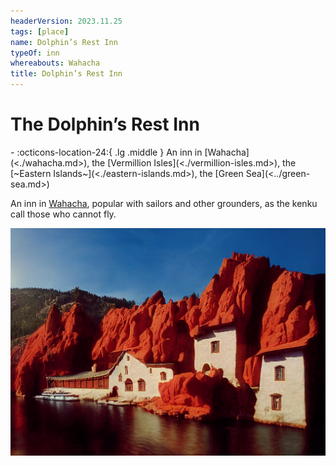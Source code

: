 ```yaml
---
headerVersion: 2023.11.25
tags: [place]
name: Dolphin’s Rest Inn
typeOf: inn
whereabouts: Wahacha
title: Dolphin’s Rest Inn
---
```

# The Dolphin’s Rest Inn
<div class="grid cards ext-narrow-margin ext-one-column" markdown>
-    :octicons-location-24:{ .lg .middle } An inn in [Wahacha](<./wahacha.md>), the [Vermillion Isles](<./vermillion-isles.md>), the [~Eastern Islands~](<./eastern-islands.md>), the [Green Sea](<../green-sea.md>)  
</div>


An inn in [Wahacha](<./wahacha.md>), popular with sailors and other grounders, as the kenku call those who cannot fly. 

![Wahacha Inn 1](../../assets/wahacha-inn-1.png)